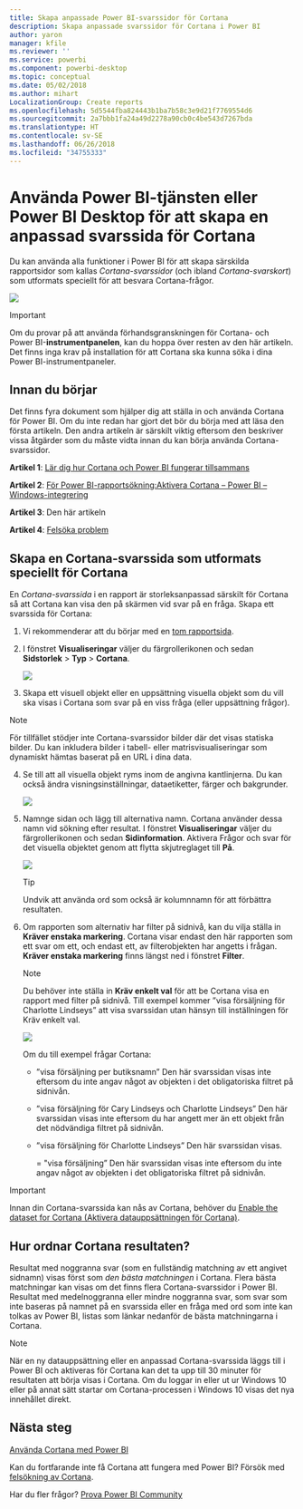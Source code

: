 ```yaml
---
title: Skapa anpassade Power BI-svarssidor för Cortana
description: Skapa anpassade svarssidor för Cortana i Power BI
author: yaron
manager: kfile
ms.reviewer: ''
ms.service: powerbi
ms.component: powerbi-desktop
ms.topic: conceptual
ms.date: 05/02/2018
ms.author: mihart
LocalizationGroup: Create reports
ms.openlocfilehash: 5d5544fba824443b1ba7b58c3e9d21f7769554d6
ms.sourcegitcommit: 2a7bbb1fa24a49d2278a90cb0c4be543d7267bda
ms.translationtype: HT
ms.contentlocale: sv-SE
ms.lasthandoff: 06/26/2018
ms.locfileid: "34755333"
---
```

# <a name="use-power-bi-service-or-power-bi-desktop-to-create-a-custom-answer-page-for-cortana"></a>Använda Power BI-tjänsten eller Power BI Desktop för att skapa en anpassad svarssida för Cortana
Du kan använda alla funktioner i Power BI för att skapa särskilda rapportsidor som kallas *Cortana-svarssidor* (och ibland *Cortana-svarskort*) som utformats speciellt för att besvara Cortana-frågor.

![](media/service-cortana-answer-cards/power-bi-cortana.png)

> [!IMPORTANT]
> Om du provar på att använda förhandsgranskningen för Cortana- och Power BI-**instrumentpanelen**, kan du hoppa över resten av den här artikeln. Det finns inga krav på installation för att Cortana ska kunna söka i dina Power BI-instrumentpaneler.
> 
> 

## <a name="before-you-begin"></a>Innan du börjar
Det finns fyra dokument som hjälper dig att ställa in och använda Cortana för Power BI. Om du inte redan har gjort det bör du börja med att läsa den första artikeln. Den andra artikeln är särskilt viktig eftersom den beskriver vissa åtgärder som du måste vidta innan du kan börja använda Cortana-svarssidor.

**Artikel 1**: [Lär dig hur Cortana och Power BI fungerar tillsammans](service-cortana-intro.md)

**Artikel 2**: [För Power BI-rapportsökning:Aktivera Cortana – Power BI – Windows-integrering](service-cortana-enable.md)

**Artikel 3**: Den här artikeln

**Artikel 4**: [Felsöka problem](service-cortana-troubleshoot.md)

## <a name="create-a-cortana-answer-page-designed-specifically-for-cortana"></a>Skapa en Cortana-svarssida som utformats speciellt för Cortana
En *Cortana-svarssida* i en rapport är storleksanpassad särskilt för Cortana så att Cortana kan visa den på skärmen vid svar på en fråga. Skapa ett svarssida för Cortana:

1. Vi rekommenderar att du börjar med en [tom rapportsida](power-bi-report-add-page.md).
2. I fönstret **Visualiseringar** väljer du färgrollerikonen och sedan **Sidstorlek** > **Typ** > **Cortana**.
   
    ![](media/service-cortana-answer-cards/pbi-cortana-page-size-new.png)
3. Skapa ett visuell objekt eller en uppsättning visuella objekt som du vill ska visas i Cortana som svar på en viss fråga (eller uppsättning frågor).

> [!NOTE]
> För tillfället stödjer inte Cortana-svarssidor bilder där det visas statiska bilder. Du kan inkludera bilder i tabell- eller matrisvisualiseringar som dynamiskt hämtas baserat på en URL i dina data. 
> 
> 

4. Se till att all visuella objekt ryms inom de angivna kantlinjerna. Du kan också ändra visningsinställningar, dataetiketter, färger och bakgrunder.  
   
    ![](media/service-cortana-answer-cards/pbi_cortana_modify-new.png)
5. Namnge sidan och lägg till alternativa namn. Cortana använder dessa namn vid sökning efter resultat. I fönstret **Visualiseringar** väljer du färgrollerikonen och sedan **Sidinformation**. Aktivera Frågor och svar för det visuella objektet genom att flytta skjutreglaget till **På**.
   
    ![](media/service-cortana-answer-cards/pbi_cortana_names-newer.png)
   
   > [!TIP]
   > Undvik att använda ord som också är kolumnnamn för att förbättra resultaten.
   > 
   > 
6. Om rapporten som alternativ har filter på sidnivå, kan du vilja ställa in **Kräver enstaka markering**. Cortana visar endast den här rapporten som ett svar om ett, och endast ett, av filterobjekten har angetts i frågan. **Kräver enstaka markering** finns längst ned i fönstret **Filter**.
   
   > [!NOTE]
   > Du behöver inte ställa in **Kräv enkelt val** för att be Cortana visa en rapport med filter på sidnivå. Till exempel kommer ”visa försäljning för Charlotte Lindseys” att visa svarssidan utan hänsyn till inställningen för Kräv enkelt val.
   > 
   > 
   
     ![](media/service-cortana-answer-cards/pbi-cortana-single-selection-new.png)
   
      Om du till exempel frågar Cortana:
   
   * ”visa försäljning per butiksnamn” Den här svarssidan visas inte eftersom du inte angav något av objekten i det obligatoriska filtret på sidnivån.
   * ”visa försäljning för Cary Lindseys och Charlotte Lindseys” Den här svarssidan visas inte eftersom du har angett mer än ett objekt från det nödvändiga filtret på sidnivån.
   * ”visa försäljning för Charlotte Lindseys” Den här svarssidan visas.
     
     = "visa försäljning” Den här svarssidan visas inte eftersom du inte angav något av objekten i det obligatoriska filtret på sidnivån.

> [!IMPORTANT]
> Innan din Cortana-svarssida kan nås av Cortana, behöver du [Enable the dataset for Cortana (Aktivera datauppsättningen för Cortana)](service-cortana-enable.md).
> 
> 

## <a name="how-does-cortana-order-the-results"></a>Hur ordnar Cortana resultaten?
Resultat med noggranna svar (som en fullständig matchning av ett angivet sidnamn) visas först som *den bästa matchningen* i Cortana. Flera bästa matchningar kan visas om det finns flera Cortana-svarssidor i Power BI. Resultat med medelnoggranna eller mindre noggranna svar, som svar som inte baseras på namnet på en svarssida eller en fråga med ord som inte kan tolkas av Power BI, listas som länkar nedanför de bästa matchningarna i Cortana.

> [!NOTE]
> När en ny datauppsättning eller en anpassad Cortana-svarssida läggs till i Power BI och aktiveras för Cortana kan det ta upp till 30 minuter för resultaten att börja visas i Cortana. Om du loggar in eller ut ur Windows 10 eller på annat sätt startar om Cortana-processen i Windows 10 visas det nya innehållet direkt.
> 
> 

## <a name="next-steps"></a>Nästa steg
[Använda Cortana med Power BI](service-cortana-intro.md)

Kan du fortfarande inte få Cortana att fungera med Power BI?  Försök med [felsökning av Cortana](service-cortana-troubleshoot.md).

Har du fler frågor? [Prova Power BI Community](http://community.powerbi.com/)

